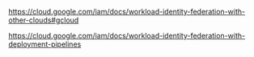 


https://cloud.google.com/iam/docs/workload-identity-federation-with-other-clouds#gcloud

https://cloud.google.com/iam/docs/workload-identity-federation-with-deployment-pipelines